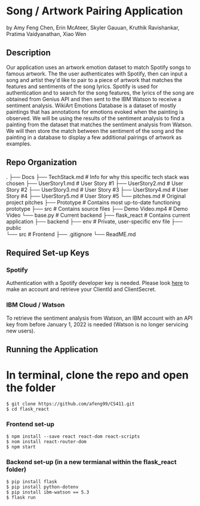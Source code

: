 # Song / Artwork Pairing Application
by Amy Feng Chen, Erin McAteer, Skyler Gauuan, Kruthik Ravishankar, Pratima Vaidyanathan, Xiao Wen

## Description
Our application uses an artwork emotion dataset to match Spotify songs to famous artwork. The the user authenticates with Spotify, then can input a song and artist they'd like to pair to a piece of artwork that matches the features and sentiments of the song lyrics. Spotify is used for authentication and to search for the song features, the lyrics of the song are obtained from Genius API and then sent to the IBM Watson to receive a sentiment analysis. WikiArt Emotions Database is a dataset of mostly paintings that has annotations for emotions evoked when the painting is observed. We will be using the results of the sentiment analysis to find a painting from the dataset that matches the sentiment analysis from Watson. We will then store the match between the sentiment of the song and the painting in a database to display a few additional pairings of artwork as examples.

## Repo Organization
.
├── Docs
  ├── TechStack.md          # Info for why this specific tech stack was chosen
  ├── UserStory1.md         # User Story #1
  ├── UserStory2.md         # User Story #2
  ├── UserStory3.md         # User Story #3
  ├── UserStory4.md         # User Story #4
  ├── UserStory5.md         # User Story #5
  └── pitches.md            # Original project pitches
├── Prototype               # Contains most up-to-date functioning prototype
    ├── src                 # Contains source files
    ├── Demo Video.mp4      # Demo Video
    └── base.py             # Current backend
├── flask_react             # Contains current application
    ├── backend
    ├── env                 # Private, user-specific env file
    ├── public              
    └── src                 # Frontend
├── .gitignore 
└── ReadME.md


## Required Set-up Keys
### Spotify
Authentication with a Spotify developer key is needed. Please look [here](https://developer.spotify.com/) to make an account and retrieve your ClientId and ClientSecret.

### IBM Cloud / Watson
To retrieve the sentiment analysis from Watson, an IBM account with an API key from before January 1, 2022 is needed (Watson is no longer servicing new users). 

## Running the Application
# In terminal, clone the repo and open the folder
```
$ git clone https://github.com/afeng99/CS411.git
$ cd flask_react
```

### Frontend set-up
```
$ npm install --save react react-dom react-scripts
$ nom install react-router-dom
$ npm start
```

### Backend set-up (in a new termianal within the flask_react folder)
```
$ pip install flask
$ pip install python-dotenv
$ pip install ibm-watson == 5.3
$ flask run
```
